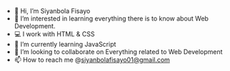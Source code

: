 - 👋 Hi, I’m Siyanbola Fisayo
- 👀 I’m interested in learning everything there is to know about Web Development.
- 💻 I work with HTML & CSS
- 🌱 I’m currently learning JavaScript
- 💞️ I’m looking to collaborate on Everything related to Web Development
- 📫 How to reach me @siyanbolafisayo01@gmail.com

<!---
Olvwafisayo/Olvwafisayo is a ✨ special ✨ repository because its `README.md` (this file) appears on your GitHub profile.
You can click the Preview link to take a look at your changes.
--->
